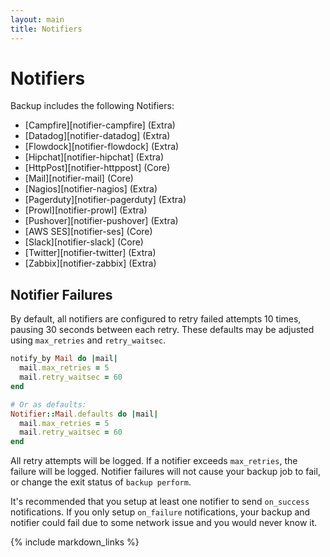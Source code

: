 ```yaml
---
layout: main
title: Notifiers
---
```


Notifiers
=========

Backup includes the following Notifiers:

- [Campfire][notifier-campfire] (Extra)
- [Datadog][notifier-datadog] (Extra)
- [Flowdock][notifier-flowdock] (Extra)
- [Hipchat][notifier-hipchat] (Extra)
- [HttpPost][notifier-httppost] (Core)
- [Mail][notifier-mail] (Core)
- [Nagios][notifier-nagios] (Extra)
- [Pagerduty][notifier-pagerduty] (Extra)
- [Prowl][notifier-prowl] (Extra)
- [Pushover][notifier-pushover] (Extra)
- [AWS SES][notifier-ses] (Core)
- [Slack][notifier-slack] (Core)
- [Twitter][notifier-twitter] (Extra)
- [Zabbix][notifier-zabbix] (Extra)


Notifier Failures
-----------------

By default, all notifiers are configured to retry failed attempts 10 times, pausing 30 seconds between each retry.
These defaults may be adjusted using `max_retries` and `retry_waitsec`.

```rb
notify_by Mail do |mail|
  mail.max_retries = 5
  mail.retry_waitsec = 60
end

# Or as defaults:
Notifier::Mail.defaults do |mail|
  mail.max_retries = 5
  mail.retry_waitsec = 60
end
```

All retry attempts will be logged. If a notifier exceeds `max_retries`, the failure will be logged.
Notifier failures will not cause your backup job to fail, or change the exit status of `backup perform`.

It's recommended that you setup at least one notifier to send `on_success` notifications.
If you only setup `on_failure` notifications, your backup and notifier could fail due to some network issue and you
would never know it.

{% include markdown_links %}
